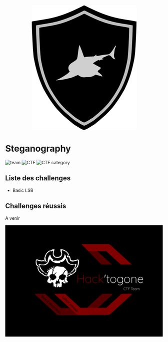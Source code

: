 <p align="center">
  <img src="../sharky_ctf_logo.png">
</p>


# Steganography

![team](https://img.shields.io/static/v1?label=Team&message=Hack%27togone&color=E22244&style=for-the-badge)
![CTF](https://img.shields.io/static/v1?label=CTF%20name&message=SharkyCTF&color=blue&style=for-the-badge)
![CTF category](https://img.shields.io/static/v1?label=Catégorie&message=Steganography&color=orange&style=for-the-badge)

## Liste des challenges

* Basic LSB


## Challenges réussis 

A venir

![Hack'togone emblem](../hack_togone.svg)